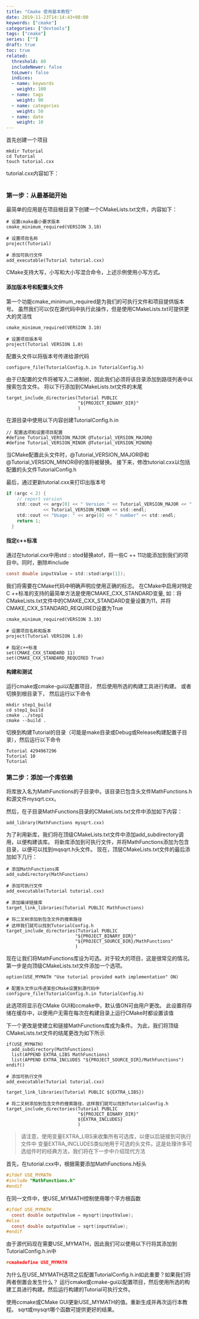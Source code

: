 ```yaml
---
title: "Cmake 使用基本教程"
date: 2019-11-23T14:14:43+08:00
keywords: ["cmake"]
categories: ["devtools"]
tags: ["cmake"]
series: [""]
draft: true
toc: true
related:
  threshold: 80
  includeNewer: false
  toLower: false
  indices:
  - name: keywords
    weight: 100
  - name: tags
    weight: 90
  - name: categories
    weight: 50
  - name: date
    weight: 10
---
```


首先创建一个项目
```shell script
mkdir Tutorial
cd Tutorial
touch tutorial.cxx

```
tutorial.cxx内容如下：
```c

```

### 第一步：从最基础开始
最简单的应用是在项目根目录下创建一个CMakeLists.txt文件，内容如下：
```text
# 设置cmake最小要求版本
cmake_minimum_required(VERSION 3.10)

# 设置项目名称
project(Tutorial)

# 添加可执行文件
add_executable(Tutorial tutorial.cxx)

```
CMake支持大写，小写和大小写混合命令，上述示例使用小写方式。

#### 添加版本号和配置头文件
第一个功能cmake_minimum_required是为我们的可执行文件和项目提供版本号。
虽然我们可以仅在源代码中执行此操作，但是使用CMakeLists.txt可提供更大的灵活性
```text
cmake_minimum_required(VERSION 3.10)

# 设置项目版本号
project(Tutorial VERSION 1.0)
```
配置头文件以将版本号传递给源代码
```text
configure_file(TutorialConfig.h.in TutorialConfig.h)
```
由于已配置的文件将被写入二进制树，因此我们必须将该目录添加到路径列表中以搜索包含文件。
将以下行添加到CMakeLists.txt文件的末尾
```text
target_include_directories(Tutorial PUBLIC
                           "${PROJECT_BINARY_DIR}"
                           )
```
在源目录中使用以下内容创建TutorialConfig.h.in
```text
// 配置选项和设置项目配置
#define Tutorial_VERSION_MAJOR @Tutorial_VERSION_MAJOR@
#define Tutorial_VERSION_MINOR @Tutorial_VERSION_MINOR@
```
当CMake配置此头文件时，@Tutorial_VERSION_MAJOR@和@Tutorial_VERSION_MINOR@的值将被替换。 
接下来，修改tutorial.cxx以包括配置的头文件TutorialConfig.h

最后，通过更新tutorial.cxx来打印出版本号
```c
if (argc < 2) {
    // report version
    std::cout << argv[0] << " Version " << Tutorial_VERSION_MAJOR << "."
              << Tutorial_VERSION_MINOR << std::endl;
    std::cout << "Usage: " << argv[0] << " number" << std::endl;
    return 1;
  }
```

#### 指定c++标准
通过在tutorial.cxx中用std :: stod替换atof，将一些C ++ 11功能添加到我们的项目中。同时，删除#include <cstdlib>

```c
const double inputValue = std::stod(argv[1]);
```
我们将需要在CMake代码中明确声明应使用正确的标志。
在CMake中启用对特定C ++标准的支持的最简单方法是使用CMAKE_CXX_STANDARD变量,
如：将CMakeLists.txt文件中的CMAKE_CXX_STANDARD变量设置为11，并将CMAKE_CXX_STANDARD_REQUIRED设置为True

```text
cmake_minimum_required(VERSION 3.10)

# 设置项目名称和版本
project(Tutorial VERSION 1.0)

# 指定c++标准
set(CMAKE_CXX_STANDARD 11)
set(CMAKE_CXX_STANDARD_REQUIRED True)
```

#### 构建和测试
运行cmake或cmake-gui以配置项目，
然后使用所选的构建工具进行构建。 
或者切换到根目录下，
然后运行以下命令
```shell script
mkdir step1_build
cd step1_build
cmake ../step1
cmake --build .
```
切换到构建Tutorial的目录（可能是make目录或Debug或Release构建配置子目录），然后运行以下命令
```shell script
Tutorial 4294967296
Tutorial 10
Tutorial
```

### 第二步：添加一个库依赖
将库放入名为MathFunctions的子目录中。该目录已包含头文件MathFunctions.h和源文件mysqrt.cxx。

然后，在子目录MathFunctions目录的CMakeLists.txt文件中添加如下内容：
```text
add_library(MathFunctions mysqrt.cxx)
```

为了利用新库，我们将在顶级CMakeLists.txt文件中添加add_subdirectory调用，以便构建该库。
将新库添加到可执行文件，并将MathFunctions添加为包含目录，以便可以找到mqsqrt.h头文件。
现在，顶层CMakeLists.txt文件的最后添加如下几行：
```text
# 添加MathFunctions库
add_subdirectory(MathFunctions)

# 添加可执行文件
add_executable(Tutorial tutorial.cxx)

# 添加编译链接库
target_link_libraries(Tutorial PUBLIC MathFunctions)

# 将二叉树添加到包含文件的搜索路径
# 这样我们就可以找到TutorialConfig.h
target_include_directories(Tutorial PUBLIC
                          "${PROJECT_BINARY_DIR}"
                          "${PROJECT_SOURCE_DIR}/MathFunctions"
                          )

```

现在让我们将MathFunctions库设为可选。对于较大的项目，这是很常见的情况。
第一步是向顶级CMakeLists.txt文件添加一个选项。
```text
option(USE_MYMATH "Use tutorial provided math implementation" ON)

# 配置头文件以传递某些CMake设置到源代码中
configure_file(TutorialConfig.h.in TutorialConfig.h)
```
此选项将显示在CMake GUI和ccmake中，默认值ON可由用户更改。
此设置将存储在缓存中，以便用户无需在每次在构建目录上运行CMake时都设置该值

下一个更改是使建立和链接MathFunctions库成为条件。
为此，我们将顶级CMakeLists.txt文件的结尾更改为如下所示
```text
if(USE_MYMATH)
  add_subdirectory(MathFunctions)
  list(APPEND EXTRA_LIBS MathFunctions)
  list(APPEND EXTRA_INCLUDES "${PROJECT_SOURCE_DIR}/MathFunctions")
endif()

# 添加可执行文件
add_executable(Tutorial tutorial.cxx)

target_link_libraries(Tutorial PUBLIC ${EXTRA_LIBS})

# 将二叉树添加到包含文件的搜索路径，这样我们就可以找到TutorialConfig.h
target_include_directories(Tutorial PUBLIC
                           "${PROJECT_BINARY_DIR}"
                           ${EXTRA_INCLUDES}
                           )
```
> 请注意，使用变量EXTRA_LIBS来收集所有可选库，以便以后链接到可执行文件中
> 变量EXTRA_INCLUDES类似地用于可选的头文件。这是处理许多可选组件时的经典方法，我们将在下一步中介绍现代方法

首先，在tutorial.cxx中，根据需要添加MathFunctions.h标头
```c
#ifdef USE_MYMATH
#include "MathFunctions.h"
#endif
```
在同一文件中，使USE_MYMATH控制使用哪个平方根函数
```c
#ifdef USE_MYMATH
  const double outputValue = mysqrt(inputValue);
#else
  const double outputValue = sqrt(inputValue);
#endif
```
由于源代码现在需要USE_MYMATH，因此我们可以使用以下行将其添加到TutorialConfig.h.in中
```c
#cmakedefine USE_MYMATH
```
为什么在USE_MYMATH选项之后配置TutorialConfig.h.in如此重要？如果我们将两者倒置会发生什么？
运行cmake或cmake-gui以配置项目，然后使用所选的构建工具进行构建。然后运行构建的Tutorial可执行文件。

使用ccmake或CMake GUI更新USE_MYMATH的值。重新生成并再次运行本教程。 sqrt或mysqrt哪个函数可提供更好的结果。









